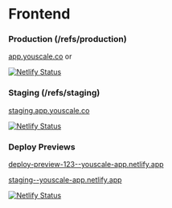# Frontend

### Production (/refs/production)

[app.youscale.co](https://app.youscale.co) or

[![Netlify Status](https://api.netlify.com/api/v1/badges/153561e2-cb44-420d-a915-b82dddedd8e3/deploy-status)](https://app.netlify.com/sites/youscale-app/deploys)

### Staging (/refs/staging)

[staging.app.youscale.co](https://staging.app.youscale.co)

[![Netlify Status](https://api.netlify.com/api/v1/badges/153561e2-cb44-420d-a915-b82dddedd8e3/deploy-status?branch=staging)](https://app.netlify.com/sites/youscale-app/deploys)

### Deploy Previews

[deploy-preview-123--youscale-app.netlify.app]()

[staging--youscale-app.netlify.app](https://staging--youscale-app.netlify.app)

[![Netlify Status](https://api.netlify.com/api/v1/badges/153561e2-cb44-420d-a915-b82dddedd8e3/deploy-status?branch=staging)](https://app.netlify.com/sites/youscale-app/deploys)
